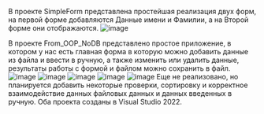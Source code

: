 В проекте SimpleForm представлена простейшая реализация двух форм, на первой форме добавляются Данные имени и Фамилии, а на Второй форме они отображаются. 
![image](https://github.com/user-attachments/assets/7e36e472-57fd-42bb-abdb-6a2a82621ea6)

В проекте From_OOP_NoDB представлено простое приложение, в котором у нас есть главная форма в которую можно добавить данные из файла и ввести в ручную, а также изменить или удалить данные, результаты работы с формой и файлом можно сохранить в файл.
![image](https://github.com/user-attachments/assets/6995eaa9-9ee8-4281-ba36-179a99d20765)
![image](https://github.com/user-attachments/assets/63bcc9a8-624a-48b4-a6ea-5d282b569430)
![image](https://github.com/user-attachments/assets/21517c6a-f37b-4282-bc56-81c0abce2af6)
![image](https://github.com/user-attachments/assets/b0fb8cd3-f70f-4c10-8333-0e1bea63b8ba)
![image](https://github.com/user-attachments/assets/a82b374f-ccee-4601-80d1-61265c1370bb)
Еще не реализовано, но планируется добавить некоторые проверки, сортировку и корректное взаимодействие данных файловых данных и данных введенных в ручную.
Оба проекта созданы в Visual Studio 2022.
